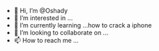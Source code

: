 - 👋 Hi, I’m @Oshady
- 👀 I’m interested in ...
- 🌱 I’m currently learning ...how to crack a iphone
- 💞️ I’m looking to collaborate on ...
- 📫 How to reach me ...

<!---
Oshady/Oshady is a ✨ special ✨ repository because its `README.md` (this file) appears on your GitHub profile.
You can click the Preview link to take a look at your changes.
--->
